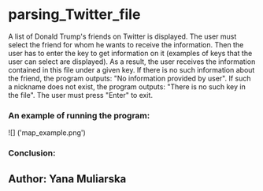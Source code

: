 # parsing_Twitter_file
A list of Donald Trump's friends on Twitter is displayed. 
The user must select the friend for whom he wants to receive the information. 
Then the user has to enter the key to get information on it (examples of keys that the user can select are displayed).
As a result, the user receives the information contained in this file under a given key. 
If there is no such information about the friend, the program outputs: "No information provided by user".
If such a nickname does not exist, the program outputs: "There is no such key in the file".
The user must press "Enter" to exit.

### An example of running the program:

![] ('map_example.png')

### Conclusion:

## Author: Yana Muliarska
